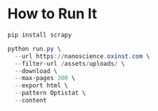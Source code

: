 # How to Run It
```pip install scrapy```

```powershell
python run.py \
  --url https://nanoscience.oxinst.com \
  --filter-url /assets/uploads/ \
  --download \
  --max-pages 300 \
  --export html \
  --pattern Optistat \
  --content
```
